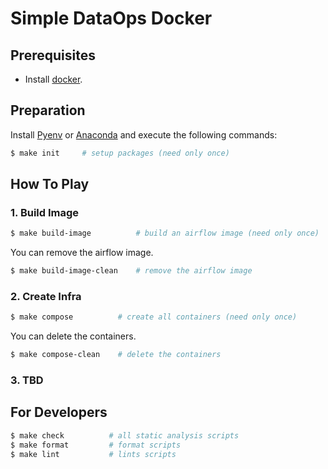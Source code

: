 # Simple DataOps Docker

## Prerequisites

- Install [docker](https://docs.docker.com/engine/install/).

## Preparation

Install [Pyenv](https://github.com/pyenv/pyenv#installation) or [Anaconda](https://docs.anaconda.com/anaconda/install/index.html) and execute the following commands:

```bash
$ make init     # setup packages (need only once)
```

## How To Play

### 1. Build Image

```bash
$ make build-image          # build an airflow image (need only once)
```

You can remove the airflow image.

```bash
$ make build-image-clean    # remove the airflow image
```

### 2. Create Infra

```bash
$ make compose          # create all containers (need only once)
```

You can delete the containers.

```bash
$ make compose-clean    # delete the containers
```

### 3. TBD

## For Developers

```bash
$ make check          # all static analysis scripts
$ make format         # format scripts
$ make lint           # lints scripts
```
